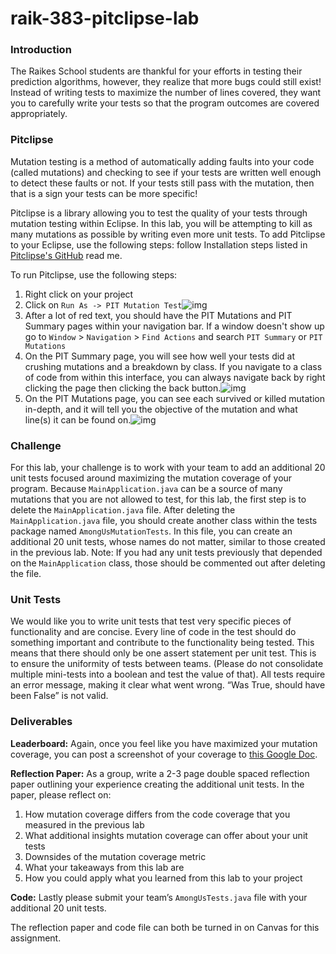 # raik-383-pitclipse-lab
### Introduction

The Raikes School students are thankful for your efforts in testing their prediction algorithms, however, they realize that more bugs could still exist! Instead of writing tests to maximize the number of lines covered, they want you to carefully write your tests so that the program outcomes are covered appropriately.

### Pitclipse

Mutation testing is a method of automatically adding faults into your code (called mutations) and checking to see if your tests are written well enough to detect these faults or not. If your tests still pass with the mutation, then that is a sign your tests can be more specific!

Pitclipse is a library allowing you to test the quality of your tests through mutation testing within Eclipse. In this lab, you will be attempting to kill as many mutations as possible by writing even more unit tests. To add Pitclipse to your Eclipse, use the following steps: follow Installation steps listed in [Pitclipse's GitHub](https://github.com/pitest/pitclipse) read me.

To run Pitclipse, use the following steps:

1. Right click on your project
2. Click on `Run As -> PIT Mutation Test`![img](https://lh6.googleusercontent.com/wF_-dQu7oIQZoNSl_mH92OUMORPU9vAuOGe7W30nkt1EjzVjujiXZ32UQCJH1_avsS0SisMNYzRPyolsIJd4JbMoMm0HNOY6iSwLz7rwURWylqGv_RIVEuCiq3kx0zuR1-uwzAr9)
3. After a lot of red text, you should have the PIT Mutations and PIT Summary pages within your navigation bar. If a window doesn't show up go to `Window` > `Navigation` > `Find Actions` and search `PIT Summary` or `PIT Mutations`
4. On the PIT Summary page, you will see how well your tests did at crushing mutations and a breakdown by class. If you navigate to a class of code from within this interface, you can always navigate back by right clicking the page then clicking the back button.![img](https://lh4.googleusercontent.com/26uT8sHrzvPVWnNvbWAfaaOmT2DcXACG2H50mmYFsmaoyBl-4k_iYxlvcrr3Y3c7-0Vaj_bxAk3vsNI8X1-artAVCvzGnbqTL19noVYC85o2yKR6vu48rUTHesbaU9tyttN_U0e-)
5. On the PIT Mutations page, you can see each survived or killed mutation in-depth, and it will tell you the objective of the mutation and what line(s) it can be found on.![img](https://lh4.googleusercontent.com/IAurC9wjryJJAk4Fztt8Q-BQc6q23Bs6dfQ4V-tY5t5sALmxWptpdervB04DoNPFAVPpVvns8jHHC3YjhB4QIQY9moPEsZm6e8WnXNPn-I8fTXi7TQaxjVgfl3jNwk9UCd4xpVb0)

### Challenge 

For this lab, your challenge is to work with your team to add an additional 20 unit tests focused around maximizing the mutation coverage of your program. Because `MainApplication.java` can be a source of many mutations that you are not allowed to test, for this lab, the first step is to delete the `MainApplication.java` file. After deleting the `MainApplication.java` file, you should create another class within the tests package named `AmongUsMutationTests`. In this file, you can create an additional 20 unit tests, whose names do not matter, similar to those created in the previous lab.
Note: If you had any unit tests previously that depended on the `MainApplication` class, those should be commented out after deleting the file.

### Unit Tests

We would like you to write unit tests that test very specific pieces of functionality and are concise. Every line of code in the test should do something important and contribute to the functionality being tested. This means that there should only be one assert statement per unit test. This is to ensure the uniformity of tests between teams. (Please do not consolidate multiple mini-tests into a boolean and test the value of that). All tests require an error message, making it clear what went wrong. “Was True, should have been False” is not valid.

### Deliverables
**Leaderboard:** Again, once you feel like you have maximized your mutation coverage, you can post a screenshot of your coverage to [this Google Doc](https://docs.google.com/document/d/1yeSXUBekgRyrwFzWLNS9xvkz7n97-l3lDbMstK5P1PE/edit?usp=sharing).

**Reflection Paper:** As a group, write a 2-3 page double spaced reflection paper outlining your experience creating the additional unit tests. In the paper, please reflect on:

1. How mutation coverage differs from the code coverage that you measured in the previous lab
2. What additional insights mutation coverage can offer about your unit tests
3. Downsides of the mutation coverage metric
4. What your takeaways from this lab are
5. How you could apply what you learned from this lab to your project

**Code:** Lastly please submit your team’s `AmongUsTests.java` file with your additional 20 unit tests.

The reflection paper and code file can both be turned in on Canvas for this assignment.